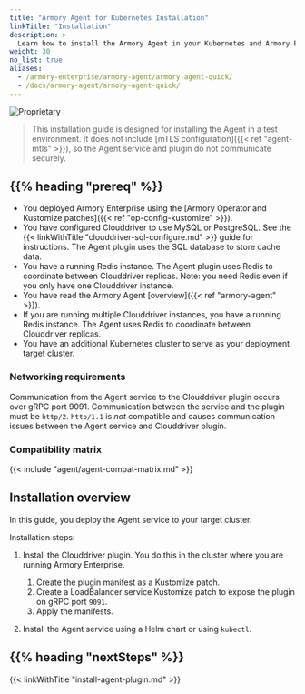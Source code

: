 ```yaml
---
title: "Armory Agent for Kubernetes Installation"
linkTitle: "Installation"
description: >
  Learn how to install the Armory Agent in your Kubernetes and Armory Enterprise environments.
weight: 30
no_list: true
aliases:
  - /armory-enterprise/armory-agent/armory-agent-quick/
  - /docs/armory-agent/armory-agent-quick/
---
```

![Proprietary](/images/proprietary.svg)

>This installation guide is designed for installing the Agent in a test environment. It does not include [mTLS configuration]({{< ref "agent-mtls" >}}), so the Agent service and plugin do not communicate securely.

## {{% heading "prereq" %}}

* You deployed Armory Enterprise using the [Armory Operator and Kustomize patches]({{< ref "op-config-kustomize" >}}).
* You have configured Clouddriver to use MySQL or PostgreSQL. See the {{< linkWithTitle "clouddriver-sql-configure.md" >}} guide for instructions. The Agent plugin uses the SQL database to store cache data.
* You have a running Redis instance. The Agent plugin uses Redis to coordinate between Clouddriver replicas. Note: you need Redis even if you only have one Clouddriver instance.
* You have read the Armory Agent [overview]({{< ref "armory-agent" >}}).
* If you are running multiple Clouddriver instances, you have a running Redis instance. The Agent uses Redis to coordinate between Clouddriver replicas.
* You have an additional Kubernetes cluster to serve as your deployment target cluster.

### Networking requirements

Communication from the Agent service to the Clouddriver plugin occurs over gRPC port 9091. Communication between the service and the plugin must be `http/2`. `http/1.1` is *not* compatible and causes communication issues between the Agent service and Clouddriver plugin.  

### Compatibility matrix

{{< include "agent/agent-compat-matrix.md" >}}

## Installation overview

In this guide, you deploy the Agent service to your target cluster.

Installation steps:

1. Install the Clouddriver plugin. You do this in the cluster where you are running Armory Enterprise.

   1. Create the plugin manifest as a Kustomize patch.
   1. Create a LoadBalancer service Kustomize patch to expose the plugin on gRPC port `9091`.
   1. Apply the manifests.

1. Install the Agent service using a Helm chart or using `kubectl`.


## {{% heading "nextSteps" %}}

{{< linkWithTitle "install-agent-plugin.md" >}}
</br>
</br>